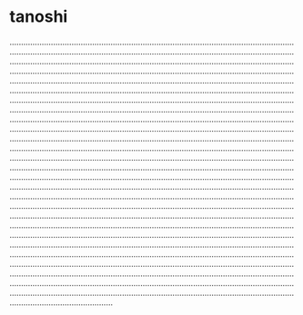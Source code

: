 # tanoshi

.................................................................................................................................................................................................................................................................................................................................................................................................................................................................................................................................................................................................................................................................................................................................................................................................................................................................................................................................................................................................................................................................................................................................................................................................................................................................................................................................................................................................................................................................................................................................................................................................................................................................................................................................................................................................................................................................................................................................................................................................................................................................................................................................................................................................................................................................................................................................................................................................................................................................................................................................................................................................................................................................................................................................................................................................................................................................................................................................................................................................................................................................................................................................................................................................................................................................................................................................................................................................................................................................................................................................